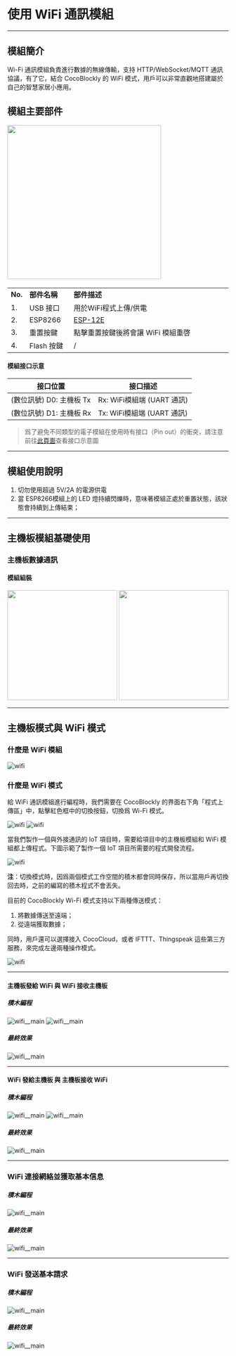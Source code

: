 # 使用 WiFi 通訊模組
---

## 模組簡介

Wi-Fi 通訊模組負責進行數據的無線傳輸，支持 HTTP/WebSocket/MQTT 通訊協議，有了它，結合 CocoBlockly 的 WiFi 模式，用戶可以非常直觀地搭建屬於自己的智慧家居小應用。

## 模組主要部件

<img src="/media/cocomod/modPic_0003_R0010176.jpg" width="350"/>

<table style="margin-top:20px;">
	<tr>
		<td width="6%" style="font-weight: bold;">No.</td>
		<td width="20%" style="font-weight: bold;">部件名稱</td>
		<td style="font-weight: bold;">部件描述</td>
	</tr>
	<tr>
		<td>1.</td>
		<td>USB 接口</td>
		<td>用於WiFi程式上傳/供電</td>
	</tr>
	<tr>
		<td>2.</td>
		<td>ESP8266</td>
		<td><a href='https://www.kloppenborg.net/images/blog/esp8266/esp8266-esp12e-specs.pdf' target='_blank'>ESP-12E</a></td>
	</tr>
	<tr>
		<td>3.</td>
		<td>重置按鍵</td>
		<td>點擊重置按鍵後將會讓 WiFi 模組重啓</td>
	</tr>
	<tr>
		<td>4.</td>
		<td>Flash 按鍵</td>
		<td>/</td>
	</tr>
</table>


#### 模組接口示意

| 接口位置 | 接口描述           |
| -------- | ------------------ |
| (數位訊號) D0: 主機板 Tx    | Rx: WiFi模組端 (UART 通訊)       |
| (數位訊號) D1: 主機板 Rx   | Tx: WiFi模組端 (UART 通訊) |

> 爲了避免不同類型的電子模組在使用時有接口（Pin out）的衝突，請注意前往[此頁面](/cocomod/pinout-map)查看接口示意圖

---

## 模組使用說明

1. 切勿使用超過 5V/2A 的電源供電
2. 當 ESP8266模組上的 LED 燈持續閃爍時，意味著模組正處於重置狀態，該狀態會持續到上傳結束；

---

## 主機板模組基礎使用

### 主機板數據通訊

#### 模組組裝

<img src="/media/wifi__main--split.jpeg" width="250"/>
<img src="/media/wifi__main--assemble.jpeg" width="250"/>

---

## 主機板模式與 WiFi 模式

### 什麼是 WiFi 模組

![wifi](../media/intro_wifi_1.png)

### 什麼是 WiFi 模式

給 WiFi 通訊模組進行編程時，我們需要在 CocoBlockly 的界面右下角「程式上傳區」中，點擊紅色框中的切換按鈕，切換爲 Wi-Fi 模式。

![wifi](../media/intro_wifi_3.png)
![wifi](../media/intro_wifi_2.png)

當我們製作一個與外接通訊的 IoT 項目時，需要給項目中的主機板模組和 WiFi 模組都上傳程式。下圖示範了製作一個 IoT 項目所需要的程式開發流程。

![wifi](../media/intro_wifi_4.png)

**注**：切換模式時，因爲兩個模式工作空間的積木都會同時保存，所以當用戶再切換回去時，之前的編寫的積木程式不會丟失。

目前的 CocoBlockly Wi-Fi 模式支持以下兩種傳送模式：

1. 將數據傳送至遠端；
2. 從遠端獲取數據；

<!-- pagebreak -->

同時，用戶還可以選擇接入 CocoCloud，或者 IFTTT、Thingspeak 這些第三方服務，來完成左邊兩種操作模式。

![wifi](../media/intro_wifi_5.png)

---
#### 主機板發給 WiFi 與 WiFi 接收主機板

##### 積木編程

![wifi__main](../media/wifi__main--blockly-1-1.jpeg)
![wifi__main](../media/wifi__main--blockly-1-2.jpeg)

##### 最終效果

![wifi__main](../media/wifi__main--sample-1.jpeg)

---

#### WiFi 發給主機板 與 主機板接收 WiFi

##### 積木編程

![wifi__main](../media/wifi__main--blockly-2-1.jpeg)
![wifi__main](../media/wifi__main--blockly-2-2.jpeg)

##### 最終效果

![wifi__main](../media/wifi__main--sample-2.jpeg)

---

### WiFi 連接網絡並獲取基本信息

##### 積木編程

![wifi__main](../media/wifi__main--blockly-3.jpeg)

##### 最終效果

![wifi__main](../media/wifi__main--sample-3.jpeg)

---

### WiFi 發送基本請求

##### 積木編程

![wifi__main](../media/wifi__main--blockly-4.jpeg)

##### 最終效果

![wifi__main](../media/wifi__main--sample-4.jpeg)
